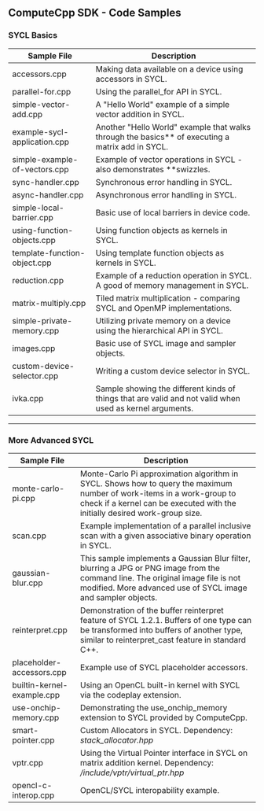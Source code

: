 ## ComputeCpp SDK - Code Samples

### SYCL Basics

Sample File                     | Description 
------------------------------- | ---------------------------------------------------------------------------------------------------------
accessors.cpp                   | Making data available on a device using accessors in SYCL.
parallel-for.cpp                | Using the parallel_for API in SYCL.
simple-vector-add.cpp           | A "Hello World" example of a simple vector addition in SYCL.
example-sycl-application.cpp    | Another "Hello World" example that walks through the basics** of executing a matrix add in SYCL.
simple-example-of-vectors.cpp   | Example of vector operations in SYCL - also demonstrates **swizzles.
sync-handler.cpp                | Synchronous error handling in SYCL.
async-handler.cpp               | Asynchronous error handling in SYCL.
simple-local-barrier.cpp        | Basic use of local barriers in device code.
using-function-objects.cpp      | Using function objects as kernels in SYCL.
template-function-object.cpp    | Using template function objects as kernels in SYCL.
reduction.cpp                   | Example of a reduction operation in SYCL. A good of memory management in SYCL.
matrix-multiply.cpp             | Tiled matrix multiplication - comparing SYCL and OpenMP implementations.
simple-private-memory.cpp       | Utilizing private memory on a device using the hierarchical API in SYCL.
images.cpp                      | Basic use of SYCL image and sampler objects.
custom-device-selector.cpp      | Writing a custom device selector in SYCL.
ivka.cpp                        | Sample showing the different kinds of things that are valid and not valid when used as kernel arguments.

---

### More Advanced SYCL

Sample File                     | Description 
------------------------------- | ------------------------------------------------------------------------------------------------------------------------------------
monte-carlo-pi.cpp              | Monte-Carlo Pi approximation algorithm in SYCL. Shows how to query the maximum number of work-items in a work-group to check if a kernel can be executed with the initially desired work-group size.
scan.cpp                        | Example implementation of a parallel inclusive scan with a given associative binary operation in SYCL.
gaussian-blur.cpp               | This sample implements a Gaussian Blur filter, blurring a JPG or PNG image from the command line. The original image file is not modified. More advanced use of SYCL image and sampler objects.
reinterpret.cpp                 | Demonstration of the buffer reinterpret feature of SYCL 1.2.1. Buffers of one type can be transformed into buffers of another type, similar to reinterpret_cast feature in standard C++.
placeholder-accessors.cpp       | Example use of SYCL placeholder accessors.
builtin-kernel-example.cpp      | Using an OpenCL built-in kernel with SYCL via the codeplay extension.
use-onchip-memory.cpp           | Demonstrating the use_onchip_memory extension to SYCL provided by ComputeCpp.
smart-pointer.cpp               | Custom Allocators in SYCL. Dependency: *stack_allocator.hpp*
vptr.cpp                        | Using the Virtual Pointer interface in SYCL on matrix addition kernel. Dependency: */include/vptr/virtual_ptr.hpp*
opencl-c-interop.cpp            | OpenCL/SYCL interopability example.
